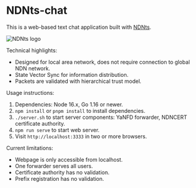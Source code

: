 # NDNts-chat

This is a web-based text chat application built with [NDNts](https://yoursunny.com/p/NDNts/).

![NDNts logo](https://cdn.jsdelivr.net/gh/yoursunny/NDNts@8bd2f28d7893a7ea3a7342a169af5a21bb4c7636/docs/logo.svg)

Technical highlights:

* Designed for local area network, does not require connection to global NDN network.
* State Vector Sync for information distribution.
* Packets are validated with hierarchical trust model.

Usage instructions:

1. Dependencies: Node 16.x, Go 1.16 or newer.
2. `npm install` or `pnpm install` to install dependencies.
3. `./server.sh` to start server components: YaNFD forwarder, NDNCERT certificate authority.
4. `npm run serve` to start web server.
5. Visit `http://localhost:3333` in two or more browsers.

Current limitations:

* Webpage is only accessible from localhost.
* One forwarder serves all users.
* Certificate authority has no validation.
* Prefix registration has no validation.
